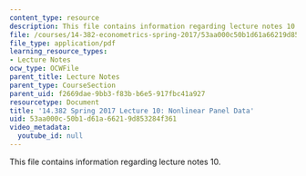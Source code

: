 ```yaml
---
content_type: resource
description: This file contains information regarding lecture notes 10.
file: /courses/14-382-econometrics-spring-2017/53aa000c50b1d61a66219d853284f361_MIT14_382S17_lec10.pdf
file_type: application/pdf
learning_resource_types:
- Lecture Notes
ocw_type: OCWFile
parent_title: Lecture Notes
parent_type: CourseSection
parent_uid: f2669dae-9bb3-f83b-b6e5-917fbc41a927
resourcetype: Document
title: '14.382 Spring 2017 Lecture 10: Nonlinear Panel Data'
uid: 53aa000c-50b1-d61a-6621-9d853284f361
video_metadata:
  youtube_id: null
---
```

This file contains information regarding lecture notes 10.

